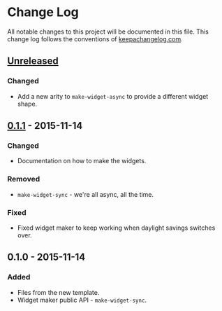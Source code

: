 # Change Log
All notable changes to this project will be documented in this file. This change log follows the conventions of [keepachangelog.com](http://keepachangelog.com/).

## [Unreleased][unreleased]
### Changed
- Add a new arity to `make-widget-async` to provide a different widget shape.

## [0.1.1] - 2015-11-14
### Changed
- Documentation on how to make the widgets.

### Removed
- `make-widget-sync` - we're all async, all the time.

### Fixed
- Fixed widget maker to keep working when daylight savings switches over.

## 0.1.0 - 2015-11-14
### Added
- Files from the new template.
- Widget maker public API - `make-widget-sync`.

[unreleased]: https://github.com/your-name/euler-solver/compare/0.1.1...HEAD
[0.1.1]: https://github.com/your-name/euler-solver/compare/0.1.0...0.1.1
